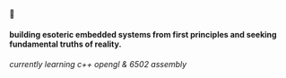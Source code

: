 👋

#### building esoteric embedded systems from first principles and seeking fundamental truths of reality. 
###### currently learning c++ opengl & 6502 assembly


